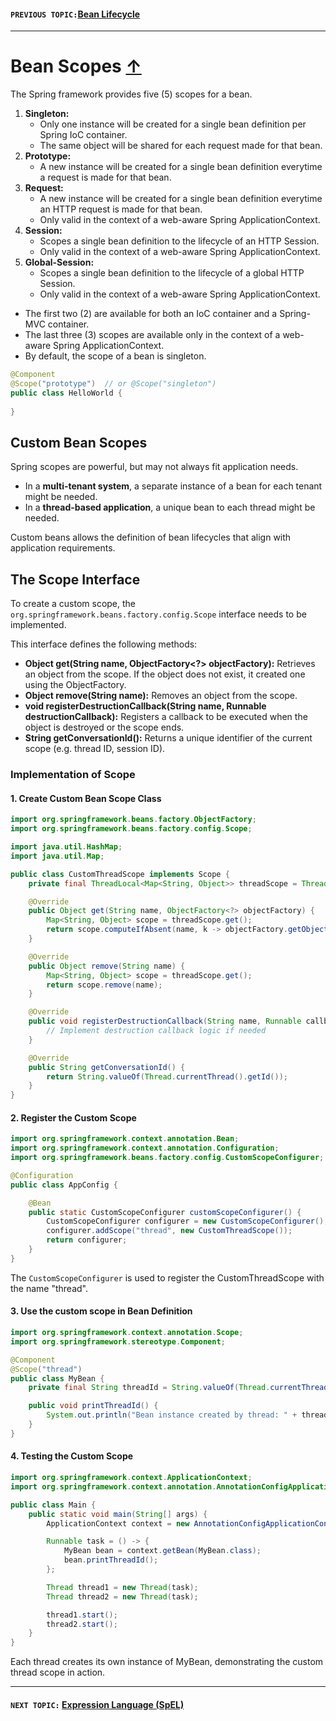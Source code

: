 #### `PREVIOUS TOPIC:`[Bean Lifecycle](2_5_Bean-Lifecycle.md)
-----

# Bean Scopes [↑](../../../README.md#spring-framework)
The Spring framework provides five (5) scopes for a bean.

1. **Singleton:**
    - Only one instance will be created for a single bean definition per Spring IoC container.
    - The same object will be shared for each request made for that bean.
2. **Prototype:**
    - A new instance will be created for a single bean definition everytime a request is made for that bean.
3. **Request:**
    - A new instance will be created for a single bean definition everytime an HTTP request is made for that bean.
    - Only valid in the context of a web-aware Spring ApplicationContext.
4. **Session:**
    - Scopes a single bean definition to the lifecycle of an HTTP Session.
    - Only valid in the context of a web-aware Spring ApplicationContext.
5. **Global-Session:**
    - Scopes a single bean definition to the lifecycle of a global HTTP Session.
    - Only valid in the context of a web-aware Spring ApplicationContext.

- The first two (2) are available for both an IoC container and a Spring-MVC container.
- The last three (3) scopes are available only in the context of a web-aware Spring ApplicationContext.
- By default, the scope of a bean is singleton.

```java
@Component  
@Scope("prototype")  // or @Scope("singleton")
public class HelloWorld {
    
}  
```

## Custom Bean Scopes
Spring scopes are powerful, but may not always fit application needs.
- In a **multi-tenant system**, a separate instance of a bean for each tenant might be needed.
- In a **thread-based application**, a unique bean to each thread might be needed.

Custom beans allows the definition of bean lifecycles that align with application requirements.

## The Scope Interface
To create a custom scope, the `org.springframework.beans.factory.config.Scope` interface needs to be implemented.

This interface defines the following methods:

- **Object get(String name, ObjectFactory<?> objectFactory):** Retrieves an object from the scope. If the object does not exist, it created one using the ObjectFactory.
- **Object remove(String name):** Removes an object from the scope.
- **void registerDestructionCallback(String name, Runnable destructionCallback):** Registers a callback to be executed when the object is destroyed or the scope ends.
- **String getConversationId():** Returns a unique identifier of the current scope (e.g. thread ID, session ID).

### Implementation of Scope

#### 1. Create Custom Bean Scope Class

```java
import org.springframework.beans.factory.ObjectFactory;
import org.springframework.beans.factory.config.Scope;

import java.util.HashMap;
import java.util.Map;

public class CustomThreadScope implements Scope {
    private final ThreadLocal<Map<String, Object>> threadScope = ThreadLocal.withInitial(HashMap::new);

    @Override
    public Object get(String name, ObjectFactory<?> objectFactory) {
        Map<String, Object> scope = threadScope.get();
        return scope.computeIfAbsent(name, k -> objectFactory.getObject());
    }

    @Override
    public Object remove(String name) {
        Map<String, Object> scope = threadScope.get();
        return scope.remove(name);
    }

    @Override
    public void registerDestructionCallback(String name, Runnable callback) {
        // Implement destruction callback logic if needed
    }

    @Override
    public String getConversationId() {
        return String.valueOf(Thread.currentThread().getId());
    }
}
```

#### 2. Register the Custom Scope

```java
import org.springframework.context.annotation.Bean;
import org.springframework.context.annotation.Configuration;
import org.springframework.beans.factory.config.CustomScopeConfigurer;

@Configuration
public class AppConfig {

    @Bean
    public static CustomScopeConfigurer customScopeConfigurer() {
        CustomScopeConfigurer configurer = new CustomScopeConfigurer();
        configurer.addScope("thread", new CustomThreadScope());
        return configurer;
    }
}
```
The `CustomScopeConfigurer` is used to register the CustomThreadScope with the name "thread".


#### 3. Use the custom scope in Bean Definition

```java
import org.springframework.context.annotation.Scope;
import org.springframework.stereotype.Component;

@Component
@Scope("thread")
public class MyBean {
    private final String threadId = String.valueOf(Thread.currentThread().getId());

    public void printThreadId() {
        System.out.println("Bean instance created by thread: " + threadId);
    }
}
```

#### 4. Testing the Custom Scope

```java
import org.springframework.context.ApplicationContext;
import org.springframework.context.annotation.AnnotationConfigApplicationContext;

public class Main {
    public static void main(String[] args) {
        ApplicationContext context = new AnnotationConfigApplicationContext(AppConfig.class);

        Runnable task = () -> {
            MyBean bean = context.getBean(MyBean.class);
            bean.printThreadId();
        };

        Thread thread1 = new Thread(task);
        Thread thread2 = new Thread(task);

        thread1.start();
        thread2.start();
    }
}
```
Each thread creates its own instance of MyBean, demonstrating the custom thread scope in action.

-----
#### `NEXT TOPIC:` [Expression Language (SpEL)](2_7_SpEL.md)